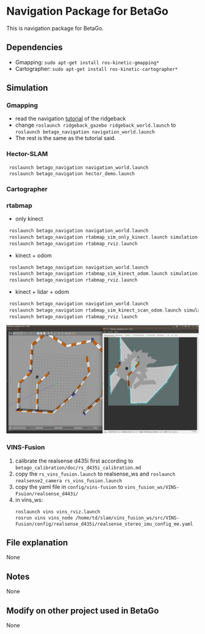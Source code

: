 # Navigation Package for BetaGo 
This is navigation package for BetaGo.
## Dependencies
- Gmapping: `sudo apt-get install ros-kinetic-gmapping*`
- Cartographer: `sudo apt-get install ros-kinetic-cartographer*`
## Simulation
### Gmapping
- read the navigation [tutorial](http://www.clearpathrobotics.com/assets/guides/ridgeback/navigation.html) of the ridgeback
- change `roslaunch ridgeback_gazebo ridgeback_world.launch` to `roslaunch betago_navigation navigation_world.launch`
- The rest is the same as the tutorial said.

### Hector-SLAM
```
 roslaunch betago_navigation navigation_world.launch
 roslaunch betago_navigation hector_demo.launch
```
### Cartographer


### rtabmap
- only kinect
```asm
 roslaunch betago_navigation navigation_world.launch
 roslaunch betago_navigation rtabmap_sim_only_kinect.launch simulation:=true
 roslaunch betago_navigation rtabmap_rviz.launch
```
- kinect + odom
```asm
 roslaunch betago_navigation navigation_world.launch
 roslaunch betago_navigation rtabmap_sim_kinect_odom.launch simulation:=true
 roslaunch betago_navigation rtabmap_rviz.launch
```
- kinect + lidar + odom
```asm
 roslaunch betago_navigation navigation_world.launch
 roslaunch betago_navigation rtabmap_sim_kinect_scan_odom.launch simulation:=true
 roslaunch betago_navigation rtabmap_rviz.launch
```
![kinect + lidar + odom mapping result](../media/rtabmap_3.png)

### VINS-Fusion
1. calibrate the realsense d435i first according to `betago_calibration/doc/rs_d435i_calibration.md`
2. copy the `rs_vins_fusion.launch` to realsense_ws and `roslaunch realsense2_camera rs_vins_fusion.launch `
3. copy the yaml file in `config/vins-fusion` to `vins_fusion_ws/VINS-Fsuion/realsense_d443i/`
4. in vins_ws:
    ```
   roslaunch vins vins_rviz.launch
   rosrun vins vins_node /home/td/slam/vins_fusion_ws/src/VINS-Fusion/config/realsense_d435i/realsense_stereo_imu_config_me.yaml
   ```
## File explanation
None
## Notes
None

## Modify on other project used in BetaGo
None
